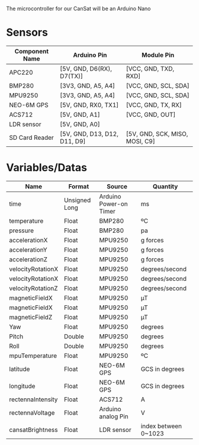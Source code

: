 The microcontroller for our CanSat will be an Arduino Nano

# Sensors

| Component Name | Arduino Pin                  | Module Pin                     |
|----------------|------------------------------|--------------------------------|
| APC220         | [5V, GND, D6(RX), D7(TX)]    | [VCC, GND, TXD, RXD]           |
| BMP280         | [3V3, GND, A5, A4]           | [VCC, GND, SCL, SDA]           |
| MPU9250        | [3V3, GND, A5, A4]           | [VCC, GND, SCL, SDA]           |
| NEO-6M GPS     | [5V, GND, RX0, TX1]          | [VCC, GND, TX, RX]             |
| ACS712         | [5V, GND, A1]                | [VCC, GND, OUT]                |
| LDR sensor     | [5V, GND, A0]                |                                |
| SD Card Reader | [5V, GND, D13, D12, D11, D9] | [5V, GND, SCK, MISO, MOSI, C9] |

# Variables/Datas

| Name                  | Format        | Source                    | Quantity              |
|-----------------------|---------------|---------------------------|-----------------------|
| time                  | Unsigned Long | Arduino Power-on Timer    | ms                    |
| temperature           | Float         | BMP280                    | ºC                    |
| pressure              | Float         | BMP280                    | pa                    |
| accelerationX         | Float         | MPU9250                   | g forces              |
| accelerationY         | Float         | MPU9250                   | g forces              |
| accelerationZ         | Float         | MPU9250                   | g forces              |
| velocityRotationX     | Float         | MPU9250                   | degrees/second        |
| velocityRotationX     | Float         | MPU9250                   | degrees/second        |
| velocityRotationZ     | Float         | MPU9250                   | degrees/second        |
| magneticFieldX        | Float         | MPU9250                   | µT                    |
| magneticFieldX        | Float         | MPU9250                   | µT                    | 
| magneticFieldZ        | Float         | MPU9250                   | µT                    | 
| Yaw                   | Float         | MPU9250                   | degrees               |
| Pitch                 | Double        | MPU9250                   | degrees               |
| Roll                  | Double        | MPU9250                   | degrees               |
| mpuTemperature        | Float         | MPU9250                   | ºC                    |
| latitude              | Float         | NEO-6M GPS                | GCS in degrees        |
| longitude             | Float         | NEO-6M GPS                | GCS in degrees        |
| rectennaIntensity     | Float         | ACS712                    | A                     |
| rectennaVoltage       | Float         | Arduino analog Pin        | V                     | 
| cansatBrightness      | Float         | LDR sensor                | index between 0~1023  |
